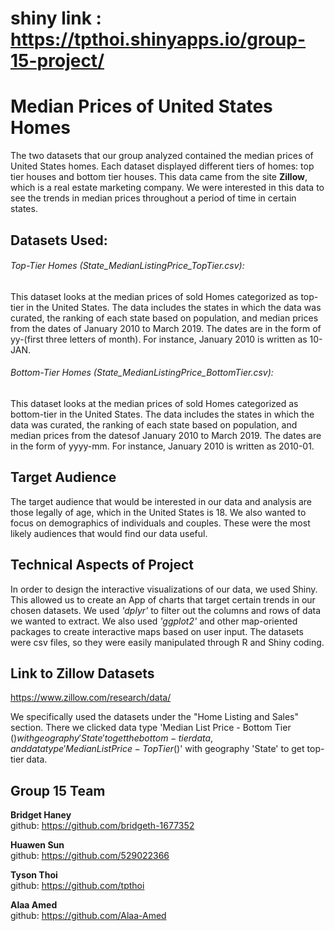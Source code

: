 # shiny link : https://tpthoi.shinyapps.io/group-15-project/

# Median Prices of United States Homes

The two datasets that our group analyzed contained the median
prices of United States homes. Each dataset displayed different
tiers of homes: top tier houses and bottom tier
houses. This data came from the site **Zillow**, which is a
real estate marketing company. We were interested in this data
to see the trends in median prices throughout a period of time
in certain states.

## Datasets Used:

###### Top-Tier Homes (State_MedianListingPrice_TopTier.csv):

This dataset looks at the median prices of sold Homes categorized
as top-tier in the United States. The data includes the states in which
the data was curated, the ranking of each state based on population,
and median prices from the dates of January 2010 to March 2019. The dates
are in the form of yy-(first three letters of month). For instance, January 2010 is written as 10-JAN.

###### Bottom-Tier Homes (State_MedianListingPrice_BottomTier.csv):

This dataset looks at the median prices of sold Homes categorized as
bottom-tier in the United States. The data includes the states in which
the data was curated, the ranking of each state based on population,
and median prices from the datesof January 2010 to March 2019.
The dates are in the form of yyyy-mm. For instance, January 2010
is written as 2010-01.

## Target Audience

The target audience that would be interested in our data and
analysis are those legally of age, which in the United States is 18.
We also wanted to focus on demographics of individuals and couples. These
were the most likely audiences that would find our data useful.

## Technical Aspects of Project

In order to design the interactive visualizations of our data,
we used Shiny. This allowed us to create an App of charts that
target certain trends in our chosen datasets. We used *'dplyr'* to filter
out the columns and rows of data we wanted to extract. We also used
*'ggplot2'* and other map-oriented packages to create interactive maps
based on user input. The datasets were csv files, so they were easily
manipulated through R and Shiny coding.

## Link to Zillow Datasets

https://www.zillow.com/research/data/

We specifically used the datasets under the "Home Listing and Sales" section.
There we clicked data type 'Median List Price - Bottom Tier ($) with geography 'State'
to get the bottom-tier data, and data type 'Median List Price - Top Tier ($)' with geography
'State' to get top-tier data.

## Group 15 Team

**Bridget Haney** <br>github: https://github.com/bridgeth-1677352 <br>

**Huawen Sun** <br>github: https://github.com/529022366<br>

**Tyson Thoi** <br>github: https://github.com/tpthoi

**Alaa Amed** <br>github: https://github.com/Alaa-Amed
